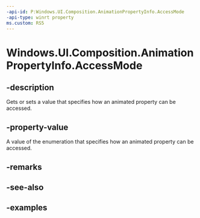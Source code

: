 ```yaml
---
-api-id: P:Windows.UI.Composition.AnimationPropertyInfo.AccessMode
-api-type: winrt property
ms.custom: RS5
---
```


<!-- Property syntax.
public AnimationPropertyAccessMode AccessMode { get;  set; }
-->

# Windows.UI.Composition.AnimationPropertyInfo.AccessMode

## -description

Gets or sets a value that specifies how an animated property can be accessed.



## -property-value

A value of the enumeration that specifies how an animated property can be accessed.

## -remarks

## -see-also

## -examples

